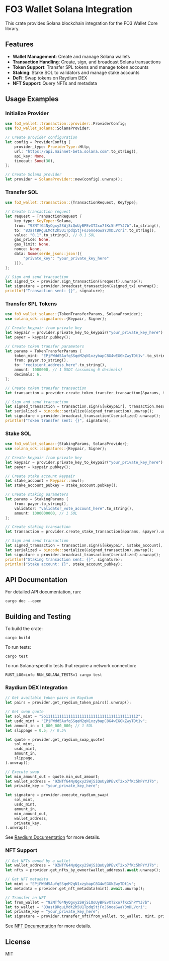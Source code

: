 # FO3 Wallet Solana Integration

This crate provides Solana blockchain integration for the FO3 Wallet Core library.

## Features

- **Wallet Management**: Create and manage Solana wallets
- **Transaction Handling**: Create, sign, and broadcast Solana transactions
- **Token Support**: Transfer SPL tokens and manage token accounts
- **Staking**: Stake SOL to validators and manage stake accounts
- **DeFi**: Swap tokens on Raydium DEX
- **NFT Support**: Query NFTs and metadata

## Usage Examples

### Initialize Provider

```rust
use fo3_wallet::transaction::provider::ProviderConfig;
use fo3_wallet_solana::SolanaProvider;

// Create provider configuration
let config = ProviderConfig {
    provider_type: ProviderType::Http,
    url: "https://api.mainnet-beta.solana.com".to_string(),
    api_key: None,
    timeout: Some(30),
};

// Create Solana provider
let provider = SolanaProvider::new(config).unwrap();
```

### Transfer SOL

```rust
use fo3_wallet::transaction::{TransactionRequest, KeyType};

// Create transaction request
let request = TransactionRequest {
    key_type: KeyType::Solana,
    from: "9ZNTfG4NyQgxy2SWjSiQoUyBPEvXT2xo7fKc5hPYYJ7b".to_string(),
    to: "83astBRguLMdt2h5U1Tpdq5tjFoJ6noeGwaY3mDLVcri".to_string(),
    value: "0.1".to_string(), // 0.1 SOL
    gas_price: None,
    gas_limit: None,
    nonce: None,
    data: Some(serde_json::json!({
        "private_key": "your_private_key_here"
    })),
};

// Sign and send transaction
let signed_tx = provider.sign_transaction(&request).unwrap();
let signature = provider.broadcast_transaction(&signed_tx).unwrap();
println!("Transaction sent: {}", signature);
```

### Transfer SPL Tokens

```rust
use fo3_wallet_solana::{TokenTransferParams, SolanaProvider};
use solana_sdk::signature::{Keypair, Signer};

// Create keypair from private key
let keypair = provider.private_key_to_keypair("your_private_key_here").unwrap();
let payer = keypair.pubkey();

// Create token transfer parameters
let params = TokenTransferParams {
    token_mint: "EPjFWdd5AufqSSqeM2qN1xzybapC8G4wEGGkZwyTDt1v".to_string(), // USDC
    from: payer.to_string(),
    to: "recipient_address_here".to_string(),
    amount: 1000000, // 1 USDC (assuming 6 decimals)
    decimals: 6,
};

// Create token transfer transaction
let transaction = provider.create_token_transfer_transaction(&params, &payer).unwrap();

// Sign and send transaction
let signed_transaction = transaction.sign(&[&keypair], transaction.message.recent_blockhash);
let serialized = bincode::serialize(&signed_transaction).unwrap();
let signature = provider.broadcast_transaction(&serialized).unwrap();
println!("Token transfer sent: {}", signature);
```

### Stake SOL

```rust
use fo3_wallet_solana::{StakingParams, SolanaProvider};
use solana_sdk::signature::{Keypair, Signer};

// Create keypair from private key
let keypair = provider.private_key_to_keypair("your_private_key_here").unwrap();
let payer = keypair.pubkey();

// Create stake account keypair
let stake_account = Keypair::new();
let stake_account_pubkey = stake_account.pubkey();

// Create staking parameters
let params = StakingParams {
    from: payer.to_string(),
    validator: "validator_vote_account_here".to_string(),
    amount: 1000000000, // 1 SOL
};

// Create staking transaction
let transaction = provider.create_stake_transaction(&params, &payer).unwrap();

// Sign and send transaction
let signed_transaction = transaction.sign(&[&keypair, &stake_account], transaction.message.recent_blockhash);
let serialized = bincode::serialize(&signed_transaction).unwrap();
let signature = provider.broadcast_transaction(&serialized).unwrap();
println!("Staking transaction sent: {}", signature);
println!("Stake account: {}", stake_account_pubkey);
```

## API Documentation

For detailed API documentation, run:

```
cargo doc --open
```

## Building and Testing

To build the crate:

```
cargo build
```

To run tests:

```
cargo test
```

To run Solana-specific tests that require a network connection:

```
RUST_LOG=info RUN_SOLANA_TESTS=1 cargo test
```

### Raydium DEX Integration

```rust
// Get available token pairs on Raydium
let pairs = provider.get_raydium_token_pairs().unwrap();

// Get swap quote
let sol_mint = "So11111111111111111111111111111111111111112";
let usdc_mint = "EPjFWdd5AufqSSqeM2qN1xzybapC8G4wEGGkZwyTDt1v";
let amount_in = 1_000_000_000; // 1 SOL
let slippage = 0.5; // 0.5%

let quote = provider.get_raydium_swap_quote(
    sol_mint,
    usdc_mint,
    amount_in,
    slippage,
).unwrap();

// Execute swap
let min_amount_out = quote.min_out_amount;
let wallet_address = "9ZNTfG4NyQgxy2SWjSiQoUyBPEvXT2xo7fKc5hPYYJ7b";
let private_key = "your_private_key_here";

let signature = provider.execute_raydium_swap(
    sol_mint,
    usdc_mint,
    amount_in,
    min_amount_out,
    wallet_address,
    private_key,
).unwrap();
```

See [Raydium Documentation](docs/raydium.md) for more details.

### NFT Support

```rust
// Get NFTs owned by a wallet
let wallet_address = "9ZNTfG4NyQgxy2SWjSiQoUyBPEvXT2xo7fKc5hPYYJ7b";
let nfts = provider.get_nfts_by_owner(wallet_address).await.unwrap();

// Get NFT metadata
let mint = "EPjFWdd5AufqSSqeM2qN1xzybapC8G4wEGGkZwyTDt1v";
let metadata = provider.get_nft_metadata(mint).await.unwrap();

// Transfer an NFT
let from_wallet = "9ZNTfG4NyQgxy2SWjSiQoUyBPEvXT2xo7fKc5hPYYJ7b";
let to_wallet = "83astBRguLMdt2h5U1Tpdq5tjFoJ6noeGwaY3mDLVcri";
let private_key = "your_private_key_here";
let signature = provider.transfer_nft(from_wallet, to_wallet, mint, private_key).await.unwrap();
```

See [NFT Documentation](docs/nft.md) for more details.

## License

MIT
